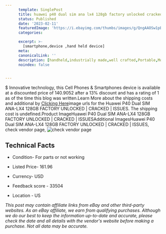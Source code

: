 ```yaml
---
      template: SinglePost
      title: huawei p40 dual sim ana lx4 128gb factory unlocked cracked issues
      status: Published
      date: '2023-02-11'
      featuredImage: 'https://i.ebayimg.com/thumbs/images/g/QngAAOSw1pBjGPC6/s-l225.jpg'
      categories: 

      excerpt: >-
        [smartphone,device ,hand held device]
      meta:
      canonicalLink: ''
      description: [handheld,industrially made,well crafted,Portable,Mobile,Compact,Convenient,Lightweight,Maneuverable,Man-portable,Miniature,Carriable,Hand-held,Light,Holdable,Transportable,Mobile device,Pocket-sized,On-the-go,Wireless,Cordless,Compact size,Convenient size, smartphone,device ,hand held device]
      noindex: false

        
---
```

$
    Innovative technology, this Cell Phones & Smartphones device is available at a discounted price of 140.9052 after a 13% discount and has a rating of 1 as of the time this blog was written.Learn More about the shipping costs and additional by [Clicking Here](https://www.ebay.com/itm/265977963282?hash=item3ded85a312%3Ag%3AQngAAOSw1pBjGPC6&mkevt=1&mkcid=1&mkrid=711-53200-19255-0&campid=%253CePNCampaignId%253E&customid=%253CreferenceId%253E&toolid=10049)image urls for the Huawei P40 Dual SIM ANA-LX4 128GB FACTORY UNLOCKED | CRACKED | ISSUES. The shipping cost is undefined.Product ImageHuawei P40 Dual SIM ANA-LX4 128GB FACTORY UNLOCKED | CRACKED | ISSUESAdditional ImagesHuawei P40 Dual SIM ANA-LX4 128GB FACTORY UNLOCKED | CRACKED | ISSUES, check vendor page, ![check vendor page](https://origin-galleryplus.ebayimg.com/ws/web/265977963282_2_0_1/225x225.jpg,https://origin-galleryplus.ebayimg.com/ws/web/265977963282_3_0_1/225x225.jpg,https://origin-galleryplus.ebayimg.com/ws/web/265977963282_4_0_1/225x225.jpg,https://origin-galleryplus.ebayimg.com/ws/web/265977963282_5_0_1/225x225.jpg,https://origin-galleryplus.ebayimg.com/ws/web/265977963282_6_0_1/225x225.jpg,https://origin-galleryplus.ebayimg.com/ws/web/265977963282_7_0_1/225x225.jpg)
    
    

 ## Technical Facts 



     
      

 - Condition- For parts or not working 


      

 - Listed Price- 161.96 


      

 - Currency- USD 


      

 - Feedback score - 33504 


      

 - Location - US 


      
      

 *_This post may contain affiliate links from eBay and other third-party websites. As an eBay affiliate, we earn from qualifying purchases. Although we do our best to keep the information up-to-date and accurate, please check the date and all details with the vendor's website before making a purchase. Not all data may be accurate._*



    
    
    
    
    